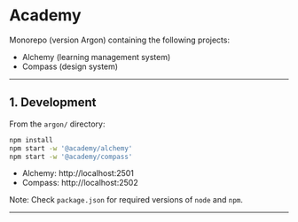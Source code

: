 # Academy

Monorepo (version Argon) containing the following projects:

- Alchemy (learning management system)
- Compass (design system)

---


## 1. Development

From the `argon/` directory:

```bash
npm install
npm start -w '@academy/alchemy'
npm start -w '@academy/compass'
```

- Alchemy: http://localhost:2501
- Compass: http://localhost:2502

Note: Check `package.json` for required versions of `node` and `npm`.

---
